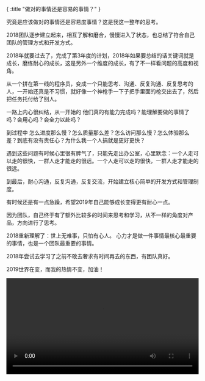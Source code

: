 {
    :title "做对的事情还是容易的事情？"
}

究竟是应该做对的事情还是容易度事情？这是我这一整年的思考。

2018团队逐步建立起来，相互了解和磨合，慢慢进入了状态，也总结了符合自己团队的管理方式和开发方式。

2018年就要过去了，完成了第3年度的计划，2018年如果要总结的话关键词就是成长，磨练耐心的成长，这是另外一个维度的成长，有了不一样看问题的高度和视角。

从一个拼在第一线的程序员，变成一个只能思考、沟通、反复沟通、反复思考的人，一开始还真是不习惯，就好像一个神枪手一下子把手里面的枪交出去了，然后把任务托付给了别人。

一路上内心很纠结，从一开始的
他们真的有能力完成吗？能理解要做的事情了吗？会用心吗？会全力以赴吗？

到过程中 怎么进度那么慢？怎么质量那么差？怎么访问那么慢？怎么体验那么差？到底有没有责任心？为什么我一个人搞就是更好更快？ 

遇到这些问题有时候心里很有脾气了，只能先走出办公室，心里默念：一个人走可以走的很快，一群人走才能走的很远。一个人走可以走的很快，一群人走才能走的很远。

到最后，耐心沟通，反复沟通，反复交流，开始建立核心简单的开发方式和管理制度。

有时候还是有一点急躁，希望2019年自己能够成长变得更有耐心一点。

因为团队，自己终于有了额外比较多的时间来思考和学习，从不一样的角度对产品，方向进行了思考。

2018重新理解了：世上无难事，只怕有心人。 心力才是做一件事情最核心最重要的事情，也是一个团队最重要的事情。

2018年尝试去学习了之前不敢去奢求有时间再去的东西，有团队真好。

2019世界在变，而我的热情不变，加油！

<video width="100%"  controls>
<source src="http://36.189.247.18/vcloud1049.tc.qq.com/1049_M0101355002yMtEh3OswUW1001550990.f40.mp4?vkey=985195BCA5CFC9C91E49ABAAF88A774DF33114C767B2DC15CF18C624819FE66CBC2FEB286F96E7EDAB572DC30F033455E1CCB3AE3755C6109A7B7C1C9B732B90825AF49CC9200E6509C75C70153AB0888C07BA43A56C8699" type="video/mp4">
</video>